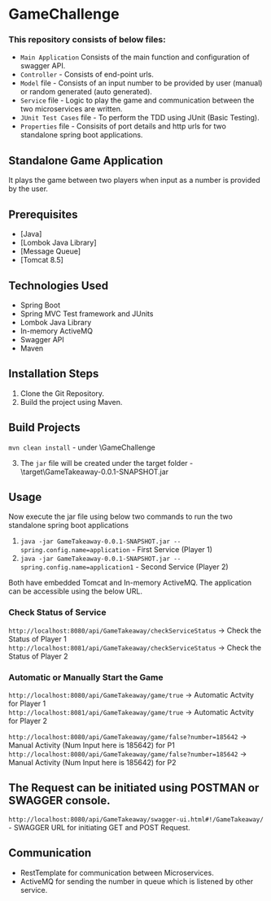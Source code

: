 # GameChallenge

### This repository consists of below files:
- `Main Application` Consists of the main function and configuration of swagger API. 
- `Controller` - Consists of end-point urls.
- `Model` file - Consists of an input number to be provided by user (manual) or random generated (auto generated).
- `Service` file - Logic to play the game and communication between the two microservices are written.
- `JUnit Test Cases` file - To perform the TDD using JUnit (Basic Testing).
- `Properties` file - Consisits of port details and http urls for two standalone spring boot applications.

## Standalone Game Application
It plays the game between two players when input as a number is provided by the user.

## Prerequisites
- [Java]
- [Lombok Java Library]
- [Message Queue] 
- [Tomcat 8.5] 

## Technologies Used

- Spring Boot
- Spring MVC Test framework and JUnits
- Lombok Java Library
- In-memory ActiveMQ
- Swagger API
- Maven

## Installation Steps
1. Clone the Git Repository.
2. Build the project using Maven.

## Build Projects

`mvn clean install` - under \GameChallenge

3. The `jar` file will be created under the target folder - \target\GameTakeaway-0.0.1-SNAPSHOT.jar

## Usage
Now execute the jar file using below two commands to run the two standalone spring boot applications
1. `java -jar GameTakeaway-0.0.1-SNAPSHOT.jar --spring.config.name=application`  - First Service (Player 1)
2. `java -jar GameTakeaway-0.0.1-SNAPSHOT.jar --spring.config.name=application1` - Second Service (Player 2)

Both have embedded Tomcat and In-memory ActiveMQ. The application can be accessible using the below URL.

### Check Status of Service
`http://localhost:8080/api/GameTakeaway/checkServiceStatus` -> Check the Status of Player 1
`http://localhost:8081/api/GameTakeaway/checkServiceStatus` -> Check the Status of Player 2

### Automatic or Manually Start the Game
`http://localhost:8080/api/GameTakeaway/game/true` -> Automatic Actvity for Player 1                                            
`http://localhost:8081/api/GameTakeaway/game/true` -> Automatic Actvity for Player 2

`http://localhost:8080/api/GameTakeaway/game/false?number=185642` -> Manual Activity (Num Input here is 185642) for P1
`http://localhost:8080/api/GameTakeaway/game/false?number=185642` -> Manual Activity (Num Input here is 185642) for P2

## The Request can be initiated using POSTMAN or SWAGGER console.
 `http://localhost:8080/api/GameTakeaway/swagger-ui.html#!/GameTakeaway/` - SWAGGER URL for initiating GET and POST Request.
 
 ## Communication
 - RestTemplate for communication between Microservices.
 - ActiveMQ for sending the number in queue which is listened by other service.
